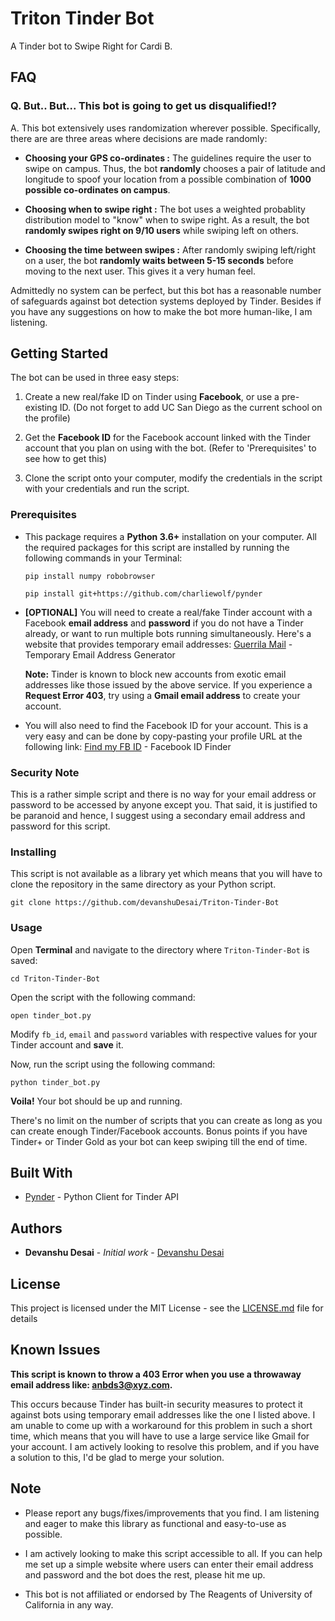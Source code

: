 # Triton Tinder Bot

A Tinder bot to Swipe Right for Cardi B.

## FAQ

### Q. But.. But... This bot is going to get us disqualified!?
A. This bot extensively uses randomization wherever possible. Specifically, there are are three areas where decisions are made randomly:

* **Choosing your GPS co-ordinates :** The guidelines require the user to swipe on campus. Thus, the bot **randomly** chooses a pair of latitude and longitude to spoof your location from a possible combination of **1000 possible co-ordinates on campus**.

* **Choosing when to swipe right :** The bot uses a weighted probablity distribution model to "know" when to swipe right. As a result, the bot **randomly swipes right on 9/10 users** while swiping left on others.

* **Choosing the time between swipes :** After randomly swiping left/right on a user, the bot **randomly waits between 5-15 seconds** before moving to the next user. This gives it a very human feel.

Admittedly no system can be perfect, but this bot has a reasonable number of safeguards against bot detection systems deployed by Tinder. Besides if you have any suggestions on how to make the bot more human-like, I am listening.


## Getting Started

The bot can be used in three easy steps:

1. Create a new real/fake ID on Tinder using **Facebook**, or use a pre-existing ID. (Do not forget to add UC San Diego as the current school on the profile)

2. Get the **Facebook ID** for the Facebook account linked with the Tinder account that you plan on using with the bot. (Refer to 'Prerequisites' to see how to get this)

3. Clone the script onto your computer, modify the credentials in the script with your credentials and run the script.


### Prerequisites

* This package requires a **Python 3.6+** installation on your computer. All the required packages for this script are installed by running the following commands in your Terminal:

  ```
  pip install numpy robobrowser
  ```
  ```
  pip install git+https://github.com/charliewolf/pynder
  ```

* **[OPTIONAL]** You will need to create a real/fake Tinder account with a Facebook **email address** and **password** if you do not have a Tinder already, or want to run multiple bots running simultaneously. 
Here's a website that provides temporary email addresses:
  [Guerrila Mail](https://www.guerrillamail.com/) - Temporary Email Address Generator
  
  **Note:** Tinder is known to block new accounts from exotic email addresses like those issued by the above service. If you experience a **Request Error 403**, try using a **Gmail email address** to create your account. 


* You will also need to find the Facebook ID for your account. 
This is a very easy and can be done by copy-pasting your profile URL at the following link:
  [Find my FB ID](https://findmyfbid.com/) - Facebook ID Finder


### Security Note

This is a rather simple script and there is no way for your email address or password to be accessed by anyone except you. That said, it is justified to be paranoid and hence, I suggest using a secondary email address and password for this script.

### Installing

This script is not available as a library yet which means that you will have to clone the repository in the same directory as your Python script.

```
git clone https://github.com/devanshuDesai/Triton-Tinder-Bot
```

### Usage

Open **Terminal** and navigate to the directory where ```Triton-Tinder-Bot``` is saved:

```
cd Triton-Tinder-Bot
```

Open the script with the following command: 

```
open tinder_bot.py
```

Modify ```fb_id```, ```email``` and ```password``` variables with respective values for your Tinder account and **save** it. 

Now, run the script using the following command:

```
python tinder_bot.py
````
**Voila!** Your bot should be up and running.

There's no limit on the number of scripts that you can create as long as you can create enough Tinder/Facebook accounts. Bonus points if you have Tinder+ or Tinder Gold as your bot can keep swiping till the end of time.

## Built With

* [Pynder](https://github.com/charliewolf/pynder) - Python Client for Tinder API


## Authors

* **Devanshu Desai** - *Initial work* - [Devanshu Desai](https://github.com/devanshuDesai)

## License

This project is licensed under the MIT License - see the [LICENSE.md](LICENSE.md) file for details

## Known Issues

**This script is known to throw a 403 Error when you use a throwaway email address like: anbds3@xyz.com.**

This occurs because Tinder has built-in security measures to protect it against bots using temporary email addresses like the one I listed above. I am unable to come up with a workaround for this problem in such a short time, which means that you will have to use a large service like Gmail for your account. I am actively looking to resolve this problem, and if you have a solution to this, I'd be glad to merge your solution.

## Note

* Please report any bugs/fixes/improvements that you find. I am listening and eager to make this library as functional and easy-to-use as possible.

* I am actively looking to make this script accessible to all. If you can help me set up a simple website where users can enter their email address and password and the bot does the rest, please hit me up.

* This bot is not affiliated or endorsed by The Reagents of University of California in any way.
